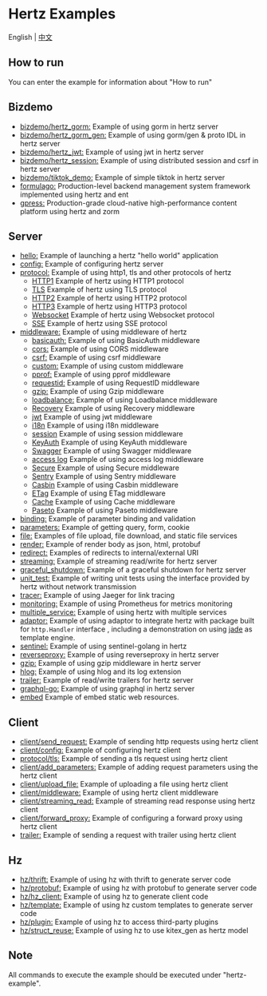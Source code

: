 # Hertz Examples

English | [中文](README_CN.md)

## How to run

You can enter the example for information about  "How to run"

## Bizdemo

- [bizdemo/hertz_gorm:](bizdemo/hertz_gorm) Example of using gorm in hertz server
- [bizdemo/hertz_gorm_gen:](bizdemo/hertz_gorm_gen) Example of using gorm/gen & proto IDL in hertz server
- [bizdemo/hertz_jwt:](bizdemo/hertz_jwt) Example of using jwt in hertz server
- [bizdemo/hertz_session:](bizdemo/hertz_session) Example of using distributed session and csrf in hertz server
- [bizdemo/tiktok_demo:](bizdemo/tiktok_demo) Example of simple tiktok in hertz server
- [formulago:](https://github.com/chenghonour/formulago) Production-level backend management system framework implemented using hertz and ent
- [gpress:](https://github.com/springrain/gpress) Production-grade cloud-native high-performance content platform using hertz and zorm

## Server

- [hello:](hello) Example of launching a hertz "hello world" application
- [config:](config) Example of configuring hertz server
- [protocol:](protocol) Example of using http1, tls and other protocols of hertz
  - [HTTP1](https://github.com/cloudwego/hertz-examples/tree/main/protocol/http1) Example of hertz using HTTP1 protocol
  - [TLS](https://github.com/cloudwego/hertz-examples/tree/main/protocol/tls) Example of hertz using TLS protocol
  - [HTTP2](https://github.com/hertz-contrib/http2/tree/main/examples) Example of hertz using HTTP2 protocol
  - [HTTP3](https://github.com/hertz-contrib/http3/tree/main/examples/quic-go) Example of hertz using HTTP3 protocol
  - [Websocket](https://github.com/hertz-contrib/websocket/tree/main/examples) Example of hertz using Websocket protocol
  - [SSE](https://github.com/hertz-contrib/sse/tree/main/examples) Example of hertz using SSE protocol
- [middleware:](middleware) Example of using middleware of hertz
  - [basicauth:](middleware/basicauth) Example of using BasicAuth middleware
  - [cors:](middleware/CORS) Example of using CORS middleware
  - [csrf:](middleware/csrf) Example of using csrf middleware
  - [custom:](middleware/custom) Example of using custom middleware
  - [pprof:](middleware/pprof) Example of using pprof middleware
  - [requestid:](middleware/requestid) Example of using RequestID middleware
  - [gzip:](middleware/gzip) Example of using Gzip middleware
  - [loadbalance:](middleware/loadbalance) Example of using Loadbalance middleware
  - [Recovery](https://www.cloudwego.io/docs/hertz/tutorials/basic-feature/middleware/recovery/) Example of using Recovery middleware
  - [jwt](https://github.com/hertz-contrib/jwt/tree/main/example/basic) Example of using jwt middleware
  - [i18n](https://github.com/hertz-contrib/i18n/tree/main/example) Example of using i18n middleware
  - [session](https://github.com/hertz-contrib/sessions/tree/main/_example) Example of using session middleware
  - [KeyAuth](https://github.com/hertz-contrib/keyauth/tree/main/example) Example of using KeyAuth middleware
  - [Swagger](https://github.com/hertz-contrib/swagger/tree/main/example/basic) Example of using Swagger middleware
  - [access log](https://github.com/hertz-contrib/logger/tree/main/accesslog/example) Example of using access log middleware
  - [Secure](https://github.com/hertz-contrib/secure/tree/main/example/custom) Example of using Secure middleware
  - [Sentry](https://github.com/hertz-contrib/hertzsentry) Example of using Sentry middleware
  - [Casbin](https://github.com/hertz-contrib/casbin/tree/main/example) Example of using Casbin middleware
  - [ETag](https://github.com/hertz-contrib/etag/tree/main/example) Example of using ETag middleware
  - [Cache](https://github.com/hertz-contrib/cache/tree/main/example) Example of using Cache middleware
  - [Paseto](https://github.com/hertz-contrib/paseto/tree/main/example) Example of using Paseto middleware
- [binding:](binding) Example of parameter binding and validation
- [parameters:](parameter) Example of getting query, form, cookie
- [file:](file) Examples of file upload, file download, and static file services
- [render:](render) Example of render body as json, html, protobuf
- [redirect:](redirect)  Examples of redirects to internal/external URI
- [streaming:](streaming) Example of streaming read/write for hertz server
- [graceful_shutdown:](graceful_shutdown) Example of a graceful shutdown for hertz server
- [unit_test:](unit_test) Example of writing unit tests using the interface provided by hertz without network transmission
- [tracer:](tracer) Example of using Jaeger for link tracing
- [monitoring:](monitoring) Example of using Prometheus for metrics monitoring
- [multiple_service:](multiple_service) Example of using hertz with multiple services
- [adaptor:](adaptor) Example of using adaptor to integrate hertz with package built for `http.Handler` interface , including a demonstration on using [jade](https://github.com/Joker/jade)
  as template engine.
- [sentinel:](sentinel) Example of using sentinel-golang in hertz
- [reverseproxy:](reverseproxy/standard) Example of using reverseproxy in hertz server
- [gzip:](middleware/gzip) Example of using gzip middleware in hertz server
- [hlog:](hlog) Example of using hlog and its log extension
- [trailer:](trailer) Example of read/write trailers for hertz server
- [graphql-go:](graphql-go) Example of using graphql in hertz server
- [embed](embed) Example of embed static web resources.

## Client

- [client/send_request:](client/send_request) Example of sending http requests using hertz client
- [client/config:](client/config) Example of configuring hertz client
- [protocol/tls:](protocol/tls) Example of sending a tls request using hertz client
- [client/add_parameters:](client/add_parameters) Example of adding request parameters using the hertz client
- [client/upload_file:](client/upload_file) Example of uploading a file using hertz client
- [client/middleware:](client/middleware) Example of using hertz client middleware
- [client/streaming_read:](client/streaming_read) Example of streaming read response using hertz client
- [client/forward_proxy:](client/forward_proxy) Example of configuring a forward proxy using hertz client
- [trailer:](trailer) Example of sending a request with trailer using hertz client

## Hz

- [hz/thrift:](hz/thrift) Example of using hz with thrift to generate server code
- [hz/protobuf:](hz/protobuf) Example of using hz with protobuf to generate server code
- [hz/hz_client:](hz/hz_client) Example of using hz to generate client code
- [hz/template:](hz/template) Example of using hz custom templates to generate server code
- [hz/plugin:](hz/plugin) Example of using hz to access third-party plugins
- [hz/struct_reuse:](hz/struct_reuse) Example of using hz to use kitex_gen as hertz model

## Note

All commands to execute the example should be executed under "hertz-example".
